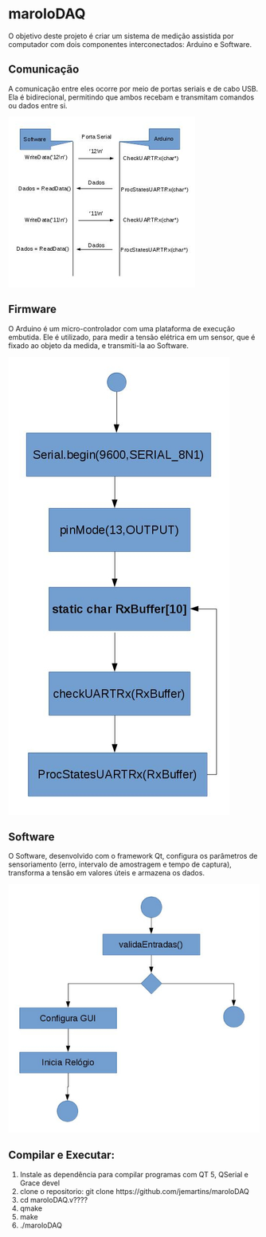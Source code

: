 # maroloDAQ

O objetivo deste projeto é criar um sistema de medição assistida por computador com dois componentes interconectados: Arduino e Software.

## Comunicação
A comunicação entre eles ocorre por meio de portas seriais e de cabo USB. Ela é bidirecional, permitindo que ambos recebam e transmitam comandos ou dados entre si.

![Alt Comunicação](fluxogramas/com_soft-firm.jpg)

## Firmware
O Arduino é um micro-controlador com uma plataforma de execução embutida. Ele é utilizado, para medir a tensão elétrica em um sensor, que é fixado ao objeto da medida, e transmiti-la ao Software.

![Alt Firmware](fluxogramas/fw_maroloDAQ-principal.jpg)

## Software
O Software, desenvolvido com o framework Qt, configura os parâmetros de sensoriamento (erro, intervalo de amostragem e tempo de captura), transforma a tensão em valores úteis e armazena os dados.

![Alt Software](fluxogramas/maroloDAQ_soft_iniciar.jpg)

## Compilar e Executar:

<ol>
<li>Instale as dependência para compilar programas com QT 5, QSerial e Grace devel</li>
<li>clone o repositorio: git clone https://github.com/jemartins/maroloDAQ</li>
<li>cd maroloDAQ.v????</li>
<li>qmake</li>
<li>make</li>
<li>./maroloDAQ</li>
</ol>
